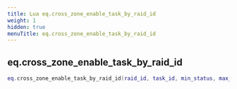 ```yaml
---
title: Lua eq.cross_zone_enable_task_by_raid_id
weight: 1
hidden: true
menuTitle: eq.cross_zone_enable_task_by_raid_id
---
```

## eq.cross_zone_enable_task_by_raid_id
```lua
eq.cross_zone_enable_task_by_raid_id(raid_id, task_id, min_status, max_status); -- void
```